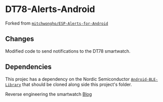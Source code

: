 # DT78-Alerts-Android

Forked from [`mitchwongho/ESP-Alerts-for-Android`](https://github.com/mitchwongho/ESP-Alerts-for-Android)

## Changes

Modified code to send notifications to the DT78 smartwatch. 

## Dependencies

This projec has a dependency on the Nordic Semiconductor [`Android-BLE-Library`](https://github.com/NordicSemiconductor/Android-BLE-Library/tree/6011e63816b792505b68d78b1c32b572a8f056e3) that should be cloned along side this project's folder.


Reverse engineering the smartwatch [Blog](http://www.biego.tech/dt78)
